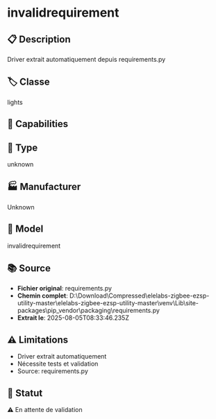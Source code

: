 # invalidrequirement

## 📋 Description
Driver extrait automatiquement depuis requirements.py

## 🏷️ Classe
lights

## 🔧 Capabilities


## 📡 Type
unknown

## 🏭 Manufacturer
Unknown

## 📱 Model
invalidrequirement

## 📚 Source
- **Fichier original**: requirements.py
- **Chemin complet**: D:\Download\Compressed\elelabs-zigbee-ezsp-utility-master\elelabs-zigbee-ezsp-utility-master\venv\Lib\site-packages\pip\_vendor\packaging\requirements.py
- **Extrait le**: 2025-08-05T08:33:46.235Z

## ⚠️ Limitations
- Driver extrait automatiquement
- Nécessite tests et validation
- Source: requirements.py

## 🚀 Statut
⚠️ En attente de validation
